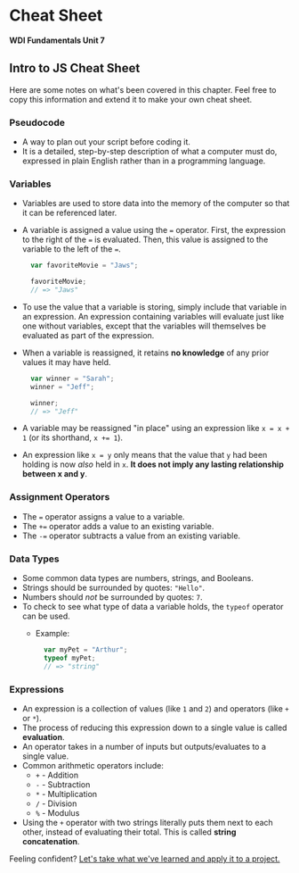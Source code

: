 # Cheat Sheet

**WDI Fundamentals Unit 7**

## Intro to JS Cheat Sheet

Here are some notes on what's been covered in this chapter. Feel free to copy this information and extend it to make your own cheat sheet.

### Pseudocode

* A way to plan out your script before coding it. 
* It is a detailed, step-by-step description of what a computer must do, expressed in plain English rather than in a programming language.

### Variables

* Variables are used to store data into the memory of the computer so that it can be referenced later.
* A variable is assigned a value using the `=` operator. First, the expression to the right of the `=` is evaluated. Then, this value is assigned to the variable to the left of the `=`.

  ```javascript
    var favoriteMovie = "Jaws";

    favoriteMovie;
    // => "Jaws"
  ```

* To use the value that a variable is storing, simply include that variable in an expression. An expression containing variables will evaluate just like one without variables, except that the variables will themselves be evaluated as part of the expression. 
* When a variable is reassigned, it retains **no knowledge** of any prior values it may have held.

  ```javascript
    var winner = "Sarah";
    winner = "Jeff";

    winner;
    // => "Jeff"
  ```

* A variable may be reassigned "in place" using an expression like `x = x + 1` \(or its shorthand, `x += 1`\).
* An expression like `x = y` only means that the value that `y` had been holding is now _also_ held in `x`. **It does not imply any lasting relationship between x and y**.

### Assignment Operators

* The `=` operator assigns a value to a variable.
* The `+=` operator adds a value to an existing variable.
* The `-=` operator subtracts a value from an existing variable.

### Data Types

* Some common data types are numbers, strings, and Booleans.
* Strings should be surrounded by quotes: `"Hello"`.
* Numbers should _not_ be surrounded by quotes: `7`.
* To check to see what type of data a variable holds, the `typeof` operator can be used.
  * Example:

    ```javascript
      var myPet = "Arthur";
      typeof myPet;
      // => "string"
    ```

### Expressions

* An expression is a collection of values \(like `1` and `2`\) and operators \(like `+` or `*`\).  
* The process of reducing this expression down to a single value is called **evaluation**.
* An operator takes in a number of inputs but outputs/evaluates to a single value.
* Common arithmetic operators include:
  * `+` - Addition
  * `-` - Subtraction
  * `*` - Multiplication
  * `/` - Division
  * `%` - Modulus
* Using the `+` operator with two strings literally puts them next to each other, instead of evaluating their total. This is called **string concatenation**.

Feeling confident? [Let's take what we've learned and apply it to a project.](js-intro-assignment.md)


